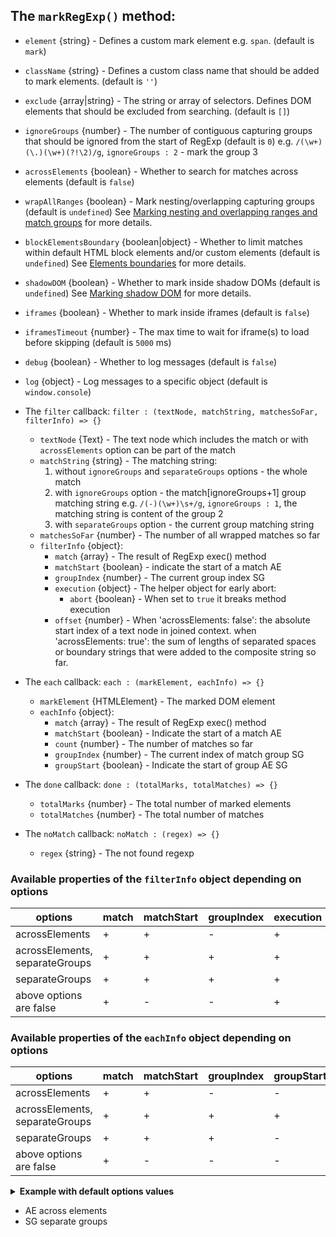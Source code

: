 
## The `markRegExp()` method:

  * `element` {string} - Defines a custom mark element e.g. `span`. (default is `mark`)
  * `className` {string} - Defines a custom class name that should be added to mark elements. (default is `''`)
  * `exclude` {array|string} - The string or array of selectors. Defines DOM elements that should be excluded from searching. (default is `[]`)
  * `ignoreGroups` {number} - The number of contiguous capturing groups that should be ignored from the start of RegExp (default is `0`)
    e.g. `/(\w+)(\.)(\w+)(?!\2)/g`, `ignoreGroups : 2` - mark the group 3
  * `acrossElements` {boolean} - Whether to search for matches across elements (default is `false`)
  * `wrapAllRanges` {boolean} - Mark nesting/overlapping capturing groups  (default is `undefined`)
    See [Marking nesting and overlapping ranges and match groups](nesting-overlapping.md) for more details.
  * `blockElementsBoundary` {boolean|object} - Whether to limit matches within default HTML block elements and/or custom elements (default is `undefined`)
    See [Elements boundaries](elements-boundaries.md) for more details.

  * `shadowDOM` {boolean} - Whether to mark inside shadow DOMs (default is `undefined`)
    See [Marking shadow DOM](shadow-dom.md) for more details.
  * `iframes` {boolean} - Whether to mark inside iframes (default is `false`)
  * `iframesTimeout` {number} - The max time to wait for iframe(s) to load before skipping (default is `5000` ms)
  * `debug` {boolean} - Whether to log messages (default is `false`)
  * `log` {object} - Log messages to a specific object (default is `window.console`)

* The `filter` callback:
  `filter : (textNode, matchString, matchesSoFar, filterInfo) => {}`
  * `textNode` {Text} - The text node which includes the match or with `acrossElements` option can be part of the match
  * `matchString` {string} - The matching string:
    1) without `ignoreGroups` and `separateGroups` options - the whole match
    2) with `ignoreGroups` option - the match[ignoreGroups+1] group matching string e.g. `/(-)(\w+)\s+/g`, `ignoreGroups : 1`, the matching string is content of the group 2
    3) with `separateGroups` option - the current group matching string
  * `matchesSoFar` {number} - The number of all wrapped matches so far
  * `filterInfo` {object}:
    * `match` {array} - The result of RegExp exec() method
    * `matchStart` {boolean} - indicate the start of a match  AE
    * `groupIndex` {number} - The current group index  SG
    * `execution` {object} - The helper object for early abort:
      * `abort` {boolean} - When set to `true` it breaks method execution
    * `offset` {number} - When 'acrossElements: false': the absolute start index of a text node in joined context.
      when 'acrossElements: true': the sum of lengths of separated spaces or boundary strings that were added to the composite string so far.

* The `each` callback:
  `each : (markElement, eachInfo) => {}`
  * `markElement` {HTMLElement} - The marked DOM element
  * `eachInfo` {object}:
    * `match` {array} - The result of RegExp exec() method
    * `matchStart` {boolean} - Indicate the start of a match  AE
    * `count` {number} - The number of matches so far
    * `groupIndex` {number} - The current index of match group  SG
    * `groupStart` {boolean} - Indicate the start of group  AE SG

* The `done` callback:
  `done : (totalMarks, totalMatches) => {}`
  * `totalMarks` {number} - The total number of marked elements
  * `totalMatches` {number} - The total number of matches

* The `noMatch` callback:
  `noMatch : (regex) => {}`
  * `regex` {string} - The not found regexp

### Available properties of the `filterInfo` object depending on options

|            options               |    match   |   matchStart   | groupIndex  |  execution  | offset |
|----------------------------------|------------|----------------|-------------|-------------|--------|
|  acrossElements                  |     +      |      +         |     -       |     +       |   +    |
|  acrossElements, separateGroups  |     +      |      +         |     +       |     +       |   -    |
|  separateGroups                  |     +      |      +         |     +       |     +       |   +    |
|  above options are false         |     +      |      -         |     -       |     +       |   -    |


### Available properties of the `eachInfo` object depending on options

|             options              |    match   |    matchStart   |  groupIndex  | groupStart | count |
|----------------------------------|------------|-----------------|--------------|------------|-------|
|  acrossElements                  |     +      |      +          |     -        |     -      |   +   |
|  acrossElements, separateGroups  |     +      |      +          |     +        |     +      |   +   |
|  separateGroups                  |     +      |      +          |     +        |     -      |   +   |
|  above options are false         |     +      |      -          |     -        |     -      |   +   |


<details id="internal-code">
<summary><b>Example with default options values</b></summary>

<pre><code class="language-js">const options = {
    element : 'mark',
    className : '',
    exclude : [],
    ignoreGroups : 0,
    acrossElements : false,
	wrapAllRanges : false,
	blockElementsBoundary : false,
	shadowDOM : false,
    iframes : false,
    iframesTimeout : 5000,
    filter : (textNode, matchString, matchesSoFar, filterInfo) => {
        return true; // must return either true or false
    },
    each : (markElement, eachInfo) => {},
    done : (totalMarks, totalMatches) => {},
    noMatch : (regex) => {},
    debug : false,
    log : window.console
};
</code></pre>

JavaScript:

<pre><code class='lang-javascript'>
var instance = new Mark(document.querySelector('selector'));
instance.markRegExp('test', options);
</code></pre>

jQuery:

<pre><code class='lang-javascript'>$('selector').markRegExp('test', options);</code></pre>
</details>

* AE across elements
* SG separate groups

